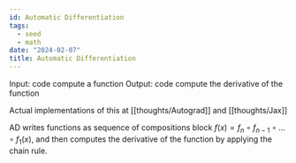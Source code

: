 ```yaml
---
id: Automatic Differentiation
tags:
  - seed
  - math
date: "2024-02-07"
title: Automatic Differentiation
---
```


Input: code compute a function
Output: code compute the derivative of the function

Actual implementations of this at [[thoughts/Autograd]] and [[thoughts/Jax]]

AD writes functions as sequence of compositions block $f(x) = f_n \circ f_{n-1} \circ \ldots \circ f_1(x)$, and then computes the derivative of the function by applying the chain rule.

